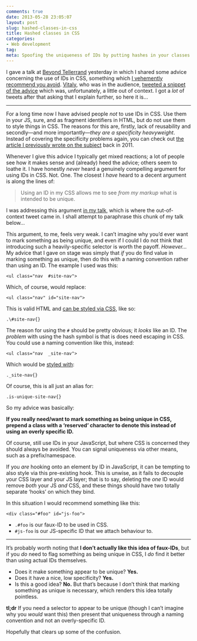 ```yaml
---
comments: true
date: 2013-05-28 23:05:07
layout: post
slug: hashed-classes-in-css
title: Hashed classes in CSS
categories:
- Web development
tag:
meta: Spoofing the uniqueness of IDs by putting hashes in your classes
---
```


I gave a talk at [Beyond Tellerrand](http://2013.beyondtellerrand.com/) yesterday
in which I shared some advice concerning the use of IDs in CSS, something which
[I vehemently recommend you avoid](/2011/09/when-using-ids-can-be-a-pain-in-the-class).
[Vitaly](http://twitter.com/smashingmag), who was in the audience,
[tweeted a snippet of the advice](https://twitter.com/smashingmag/status/339029930551676930)
which was, unfortunately, a little out of context. I got a _lot_ of tweets after
that asking that I explain further, so here it is…

---

For a long time now I have advised people _not_ to use IDs in CSS. Use them in
your JS, sure, and as fragment identifiers in HTML, but do not use them to style
things in CSS. The reasons for this are, firstly, lack of reusability and
secondly—and more importantly—_they are a specificity heavyweight_. Instead of
covering the specificity problems again, you can check out [the article I
previously wrote on the subject](/2011/09/when-using-ids-can-be-a-pain-in-the-class)
back in 2011.

Whenever I give this advice I typically get mixed reactions; a lot of people see
how it makes sense and (already) heed the advice; others seem to loathe it.  I
have honestly _never_ heard a genuinely compelling argument for using IDs in
CSS. Not. One. The closest I _have_ heard to a decent argument is along the
lines of:

> Using an ID in my CSS allows me to see _from my markup_ what is intended to be
> unique.

I was addressing this argument
[in my talk](https://speakerdeck.com/csswizardry/architecting-scalable-css-1?slide=34),
which is where the out-of-context tweet came in. I shall attempt to paraphrase
this chunk of my talk below…

This argument, to me, feels very weak. I can’t imagine why you’d ever want to
mark something as being unique, and even if I could I do not think that
introducing such a heavily-specific selector is worth the payoff. _However…_ My
advice that I gave on stage was simply that _if_ you do find value in marking
something as unique, then do this with a naming convention rather than using an
ID. The example I used was this:

    <ul class="nav  #site-nav">

Which, of course, would replace:

    <ul class="nav" id="site-nav">

This is valid HTML and [can be styled via CSS](http://jsfiddle.net/HUekN/), like so:

    .\#site-nav{}

The reason for using the `#` should be pretty obvious; it _looks_ like an ID.
The _problem_ with using the hash symbol is that is does need escaping in CSS.
You could use a naming convention like this, instead:

    <ul class="nav  _site-nav">

Which would be [styled with](http://jsfiddle.net/wM5Sh/):

    ._site-nav{}

Of course, this is all just an alias for:

    .is-unique-site-nav{}

So my advice was basically:

**If you really need/want to mark something as being unique in CSS, prepend a
class with a ‘reserved’ character to denote this instead of using an overly
specific ID.**

Of course, still use IDs in your JavaScript, but where CSS is concerned they
should always be avoided. You can signal uniqueness via other means, such as a
prefix/namespace.

If you _are_ hooking onto an element by ID in JavaScript, it can be tempting to
also style via this pre-existing hook. This is unwise, as it fails to decouple
your CSS layer and your JS layer; that is to say, deleting the _one_ ID would
remove _both_ your JS _and_ CSS, and these things should have two totally
separate ‘hooks’ on which they bind.

In this situation I would recommend something like this:

    <div class="#foo" id="js-foo">

* `.#foo` is our faux-ID to be used in CSS.
* `#js-foo` is our JS-specific ID that we attach behaviour to.

---

It’s probably worth noting that **I don’t actually like this idea of faux-IDs**,
but if you _do_ need to flag something as being unique in CSS, I _do_ find it
better than using actual IDs themselves.

* Does it make something appear to be unique? **Yes.**
* Does it have a nice, low specificity? **Yes.**
* Is this a good idea? **No.** But that’s because I don’t think that marking
  something as unique is necessary, which renders this idea totally pointless.

**tl;dr** If you need a selector to appear to be unique (though I can’t imagine
why you _would_ want this) then present that uniqueness through a naming
convention and not an overly-specific ID.

Hopefully that clears up some of the confusion.
